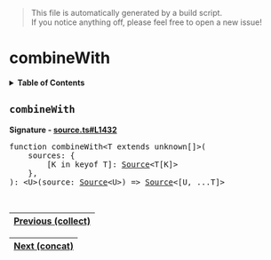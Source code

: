 > This file is automatically generated by a build script.<br>If you notice anything off, please feel free to open a new issue!

# combineWith

<details><summary><b>Table of Contents</b></summary>

1. [<code>combineWith</code>](#combineWith)</details>

## <a name="combineWith"></a><code>combineWith</code>

<b>Signature - [source.ts#L1432](..\/..\/packages\/core\/src\/source.ts#L1432)</b>

<pre>function combineWith&lt;T extends unknown[]&gt;(<br>    sources: {<br>        [K in keyof T]: <a href="../03-api-source/00-Source.md#Source-Interface">Source</a>&lt;T[K]&gt;<br>    },<br>): &lt;U&gt;(source: <a href="../03-api-source/00-Source.md#Source-Interface">Source</a>&lt;U&gt;) =&gt; <a href="../03-api-source/00-Source.md#Source-Interface">Source</a>&lt;[U, ...T]&gt;</pre><br>

| [Previous \(collect\)](007-collect.md#readme) |
| --- |

<div align="right">

| [Next \(concat\)](009-concat.md#readme) |
| --- |
</div>
